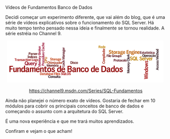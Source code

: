 <a link='https://blogs.msdn.microsoft.com/fcatae/2014/04/29/vdeos-de-fundamentos-banco-de-dados/'>Vídeos de Fundamentos Banco de Dados</a>
<p>Decidi come&ccedil;ar um experimento diferente, que vai al&eacute;m do blog, que &eacute; uma s&eacute;rie de v&iacute;deos explicativos sobre o funcionamento do SQL Server. H&aacute; muito tempo tenho pensado nessa ideia e finalmente se tornou realidade. A s&eacute;rie estr&eacute;ia no Channel 9.</p>
<p align="center"><a href="images\7144.fundamentos-sql-banner2_46E3675B.png"><img style="border: 0px currentcolor" title="fundamentos-sql-banner2" src="images\3730.fundamentos-sql-banner2_thumb_4E274F28.png" alt="fundamentos-sql-banner2" width="491" height="132" border="0" /></a>&nbsp;</p>
<p align="center"><a title="https://channel9.msdn.com/Series/SQL-Fundamentos" href="https://channel9.msdn.com/Series/SQL-Fundamentos">https://channel9.msdn.com/Series/SQL-Fundamentos</a></p>
<p>Ainda n&atilde;o planejei o n&uacute;mero exato de v&iacute;deos. Gostaria de fechar em 10 m&oacute;dulos para cobrir os principais conceitos de banco de dados e come&ccedil;ando o assunto com a arquitetura do SQL Server.</p>
<p>&Eacute; uma nova experi&ecirc;ncia e que me trar&aacute; muitos aprendizados.</p>
<p>Confiram e vejam o que acham!</p>
